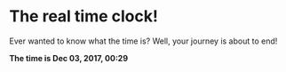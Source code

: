 # The real time clock!

Ever wanted to know what the time is? Well, your journey is about to end!

**The time is Dec 03, 2017, 00:29**